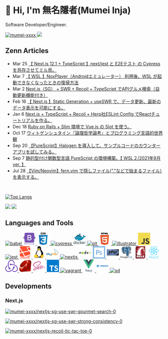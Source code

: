 # 👋 Hi, I'm 無名隱者(Mumei Inja)

Software Developer/Engineer.

<p align="left"> 
  <a href="https://github.com/mumei-xxxx/mumei-xxxx/">
    <img src="https://komarev.com/ghpvc/?username=mumei-xxxx" alt="mumei-xxxx" />
  </a>
  <a href="http://twitter.com/mumei_yinja">
    <img height="20" src="https://img.shields.io/twitter/follow/mumei_yinja?label=Twitter&logo=twitter&style=flat" />
  </a>
</p>

## Zenn Articles

<!-- profile updater begin: zenn -->
- Mar 25 [【 Next.js 12.1 + TypeScript 】next/jest と E2Eテスト の Cypress を共存させてミル貝。](https://zenn.dev/purenium/articles/nextjs-12_1-next-jest-and-e2e-cypress)
- Mar 7 [【 WSL 】NoxPlayer（Androidエミュレーター） 利用後、WSL が起動できなくなったときの復帰方法](https://zenn.dev/purenium/articles/noxplayer-wsl-error-fix)
- Mar 2 [Next.js（SG） + SWR + Recoil + TypeScript でAPIグルメ検索（自動更新機能付き）](https://zenn.dev/purenium/articles/nextjs-sg-use-swr-gourmet-search)
- Feb 16 [【 Next.js 】Static Generation + useSWR で、データ更新、最新のデータ表示を可能にする。](https://zenn.dev/purenium/articles/nextjs-sg-use-swr-strong-consistency)
- Jan 6 [Next.js + TypeScript + Recoil + Herp社ESLint Config でReactチュートリアルを作る。](https://zenn.dev/purenium/articles/nextjs-recoil-tic-tac-toe)
- Dec 18 [Ruby on Rails + Slim 環境で Vue.js の Slot を使う。](https://zenn.dev/purenium/articles/rails-slim-vue-slot)
- Oct 17 [ウィトゲンシュタイン『論理哲学論考』とプログラミング言語的世界観](https://zenn.dev/purenium/articles/logisch-philosophische-abhandlung-weltanschauung)
- Sep 20 [【PureScript】Halogen を導入して、サンプルコードのカウンターアプリを試してみる。](https://zenn.dev/purenium/articles/introducing-purescript-haogen)
- Sep 7 [静的型付け関数型言語 PureScript の環境構築。【 WSL２/2021年9月 ver. 】](https://zenn.dev/purenium/articles/587febd192d7fd)
- Jul 28 [【Vim/Neovim】fern.vim で隠しファイル("."などで始まるファイル）を表示する。](https://zenn.dev/purenium/articles/50facb02e93cbd)
<!-- profile updater end: zenn -->

<br>

<!-- Top Languages Card -->
[![Top Langs](https://github-readme-stats.vercel.app/api/top-langs/?username=mumei-xxxx&layout=compact&theme=dracula)](https://github.com/anuraghazra/github-readme-stats)


[![](https://raw.githubusercontent.com/mumei-xxxx/mumei-xxxx/main/profile-summary-card-output/dracula/1-repos-per-language.svg)](https://github.com/vn7n24fzkq/github-profile-summary-cards) [![](https://raw.githubusercontent.com/mumei-xxxx/mumei-xxxx/main/profile-summary-card-output/dracula/2-most-commit-language.svg)](https://github.com/vn7n24fzkq/github-profile-summary-cards)

<h2 align="left">Languages and Tools</h2>
<p align="left"> <a href="https://babeljs.io/" target="_blank" rel="noreferrer"> <img src="https://www.vectorlogo.zone/logos/babeljs/babeljs-icon.svg" alt="babel" width="40" height="40"/> </a> <a href="https://getbootstrap.com" target="_blank" rel="noreferrer"> <img src="https://raw.githubusercontent.com/devicons/devicon/master/icons/bootstrap/bootstrap-plain-wordmark.svg" alt="bootstrap" width="40" height="40"/> </a> <a href="https://www.w3schools.com/css/" target="_blank" rel="noreferrer"> <img src="https://raw.githubusercontent.com/devicons/devicon/master/icons/css3/css3-original-wordmark.svg" alt="css3" width="40" height="40"/> </a> <a href="https://www.cypress.io" target="_blank" rel="noreferrer"> <img src="https://raw.githubusercontent.com/simple-icons/simple-icons/6e46ec1fc23b60c8fd0d2f2ff46db82e16dbd75f/icons/cypress.svg" alt="cypress" width="40" height="40"/> </a> <a href="https://www.docker.com/" target="_blank" rel="noreferrer"> <img src="https://raw.githubusercontent.com/devicons/devicon/master/icons/docker/docker-original-wordmark.svg" alt="docker" width="40" height="40"/> </a> <a href="https://git-scm.com/" target="_blank" rel="noreferrer"> <img src="https://www.vectorlogo.zone/logos/git-scm/git-scm-icon.svg" alt="git" width="40" height="40"/> </a> <a href="https://www.w3.org/html/" target="_blank" rel="noreferrer"> <img src="https://raw.githubusercontent.com/devicons/devicon/master/icons/html5/html5-original-wordmark.svg" alt="html5" width="40" height="40"/> </a> <a href="https://www.adobe.com/in/products/illustrator.html" target="_blank" rel="noreferrer"> <img src="https://www.vectorlogo.zone/logos/adobe_illustrator/adobe_illustrator-icon.svg" alt="illustrator" width="40" height="40"/> </a> <a href="https://developer.mozilla.org/en-US/docs/Web/JavaScript" target="_blank" rel="noreferrer"> <img src="https://raw.githubusercontent.com/devicons/devicon/master/icons/javascript/javascript-original.svg" alt="javascript" width="40" height="40"/> </a> <a href="https://jestjs.io" target="_blank" rel="noreferrer"> <img src="https://www.vectorlogo.zone/logos/jestjsio/jestjsio-icon.svg" alt="jest" width="40" height="40"/> </a> <a href="https://laravel.com/" target="_blank" rel="noreferrer"> <img src="https://raw.githubusercontent.com/devicons/devicon/master/icons/laravel/laravel-plain-wordmark.svg" alt="laravel" width="40" height="40"/> </a> <a href="https://www.linux.org/" target="_blank" rel="noreferrer"> <img src="https://raw.githubusercontent.com/devicons/devicon/master/icons/linux/linux-original.svg" alt="linux" width="40" height="40"/> </a> <a href="https://www.mysql.com/" target="_blank" rel="noreferrer"> <img src="https://raw.githubusercontent.com/devicons/devicon/master/icons/mysql/mysql-original-wordmark.svg" alt="mysql" width="40" height="40"/> </a> <a href="https://nextjs.org/" target="_blank" rel="noreferrer"> <img src="https://cdn.worldvectorlogo.com/logos/nextjs-2.svg" alt="nextjs" width="40" height="40"/> </a> <a href="https://nodejs.org" target="_blank" rel="noreferrer"> <img src="https://raw.githubusercontent.com/devicons/devicon/master/icons/nodejs/nodejs-original-wordmark.svg" alt="nodejs" width="40" height="40"/> </a> <a href="https://www.photoshop.com/en" target="_blank" rel="noreferrer"> <img src="https://raw.githubusercontent.com/devicons/devicon/master/icons/photoshop/photoshop-line.svg" alt="photoshop" width="40" height="40"/> </a> <a href="https://www.php.net" target="_blank" rel="noreferrer"> <img src="https://raw.githubusercontent.com/devicons/devicon/master/icons/php/php-original.svg" alt="php" width="40" height="40"/> </a> <a href="https://www.postgresql.org" target="_blank" rel="noreferrer"> <img src="https://raw.githubusercontent.com/devicons/devicon/master/icons/postgresql/postgresql-original-wordmark.svg" alt="postgresql" width="40" height="40"/> </a> <a href="https://rubyonrails.org" target="_blank" rel="noreferrer"> <img src="https://raw.githubusercontent.com/devicons/devicon/master/icons/rails/rails-original-wordmark.svg" alt="rails" width="40" height="40"/> </a> <a href="https://reactjs.org/" target="_blank" rel="noreferrer"> <img src="https://raw.githubusercontent.com/devicons/devicon/master/icons/react/react-original-wordmark.svg" alt="react" width="40" height="40"/> </a> <a href="https://redux.js.org" target="_blank" rel="noreferrer"> <img src="https://raw.githubusercontent.com/devicons/devicon/master/icons/redux/redux-original.svg" alt="redux" width="40" height="40"/> </a> <a href="https://www.ruby-lang.org/en/" target="_blank" rel="noreferrer"> <img src="https://raw.githubusercontent.com/devicons/devicon/master/icons/ruby/ruby-original.svg" alt="ruby" width="40" height="40"/> </a> <a href="https://sass-lang.com" target="_blank" rel="noreferrer"> <img src="https://raw.githubusercontent.com/devicons/devicon/master/icons/sass/sass-original.svg" alt="sass" width="40" height="40"/> </a> <a href="https://www.typescriptlang.org/" target="_blank" rel="noreferrer"> <img src="https://raw.githubusercontent.com/devicons/devicon/master/icons/typescript/typescript-original.svg" alt="typescript" width="40" height="40"/> </a> <a href="https://www.vagrantup.com/" target="_blank" rel="noreferrer"> <img src="https://www.vectorlogo.zone/logos/vagrantup/vagrantup-icon.svg" alt="vagrant" width="40" height="40"/> </a> <a href="https://vuejs.org/" target="_blank" rel="noreferrer"> <img src="https://raw.githubusercontent.com/devicons/devicon/master/icons/vuejs/vuejs-original-wordmark.svg" alt="vuejs" width="40" height="40"/> </a> <a href="https://webpack.js.org" target="_blank" rel="noreferrer"> <img src="https://raw.githubusercontent.com/devicons/devicon/d00d0969292a6569d45b06d3f350f463a0107b0d/icons/webpack/webpack-original-wordmark.svg" alt="webpack" width="40" height="40"/> </a> <a href="https://www.adobe.com/products/xd.html" target="_blank" rel="noreferrer"> <img src="https://cdn.worldvectorlogo.com/logos/adobe-xd.svg" alt="xd" width="40" height="40"/> </a> </p>

## Developments
### Next.js

[![mumei-xxxx/nextjs-sg-use-swr-gourmet-search-0](https://github-readme-stats.vercel.app/api/pin/?username=mumei-xxxx&repo=nextjs-sg-use-swr-gourmet-search-0)](https://github.com/mumei-xxxx/nextjs-sg-use-swr-gourmet-search-0)


[![mumei-xxxx/nextjs-sg-use-swr-strong-consistency-0](https://github-readme-stats.vercel.app/api/pin/?username=mumei-xxxx&repo=nextjs-sg-use-swr-strong-consistency-0)](https://github.com/mumei-xxxx/nextjs-sg-use-swr-strong-consistency-0)

[![mumei-xxxx/nextjs-recoil-tic-tac-toe-0](https://github-readme-stats.vercel.app/api/pin/?username=mumei-xxxx&repo=nextjs-recoil-tic-tac-toe-0)](https://github.com/mumei-xxxx/nextjs-recoil-tic-tac-toe-0)


<!--
**mumei-xxxx/mumei-xxxx** is a ✨ _special_ ✨ repository because its `README.md` (this file) appears on your GitHub profile.

Here are some ideas to get you started:

- 🔭 I’m currently working on ...
- 🌱 I’m currently learning ...
- 👯 I’m looking to collaborate on ...
- 🤔 I’m looking for help with ...
- 💬 Ask me about ...
- 📫 How to reach me: ...
- 😄 Pronouns: ...
- ⚡ Fun fact: ...

参考ページ

【個人開発】Githubのプロフィールに、Qiita・Zennの記事などを一覧表示させる、Github Actionsのアクション作ったよ！
https://qiita.com/kumackey/items/5bf3dec679f6888d9d4b

GitHubのプロフィールをカッコよくする方法② GitHub Profile Summary Cards編
https://zenn.dev/a_ichi1/articles/64f353e23408b9

GitHub Readme Stats
https://github.com/anuraghazra/github-readme-stats#github-stats-card

-->
